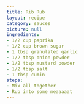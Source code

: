 ```yaml
---
title: Rib Rub
layout: recipe
category: sauces
picture: null
ingredients:
- 1/2 cup paprika
- 1/2 cup brown sugar
- 1 tbsp granulated garlic
- 1/2 tbsp onion powder
- 1/2 tbsp mustard powder
- 1/2 tbsp salt
- 1 tbsp cumin
steps:
- Mix all together
- Rub into some meaaaaat
---
```

